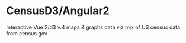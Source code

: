# CensusD3/Angular2

Interactive Vue 2/d3 v.4 maps & graphs data viz mix of US census data from census.gov